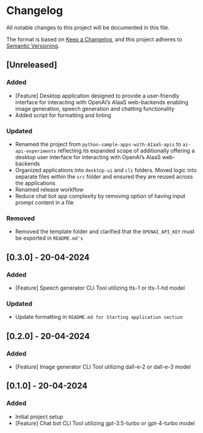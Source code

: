 # Changelog

All notable changes to this project will be documented in this file.

The format is based on [Keep a Changelog](https://keepachangelog.com/en/1.0.0/),
and this project adheres to [Semantic Versioning](https://semver.org/spec/v2.0.0.html).

## [Unreleased]

### Added

- [Feature] Desktop application designed to provide a user-friendly interface for interacting with OpenAI’s AIaaS web-backends enabling image generation, speech generation and chatting functionality
- Added script for formatting and linting

### Updated

- Renamed the project from `python-sample-apps-with-AIaaS-apis` to `ai-api-experiments` reflecting its expanded scope of additionally offering a desktop user interface for interacting with OpenAI’s AIaaS web-backends
- Organized applications into `desktop-ui` and `cli` folders. Moved logic into separate files within the `src` folder and ensured they are reused across the applications 
- Renamed release workflow
- Reduce chat bot app complexity by removing option of having input prompt content in a file

### Removed 

- Removed the template folder and clarified that the `OPENAI_API_KEY` must be exported in `README.md's`

## [0.3.0] - 20-04-2024

### Added

- [Feature] Speech generator CLI Tool utilizing tts-1 or tts-1-hd model

### Updated

- Update formatting in `README.md for Starting application section`

## [0.2.0] - 20-04-2024

### Added

- [Feature] Image generator CLI Tool utilizing dall-e-2 or dall-e-3 model

## [0.1.0] - 20-04-2024

### Added

- Initial project setup
- [Feature] Chat bot CLI Tool utilizing gpt-3.5-turbo or gpt-4-turbo model